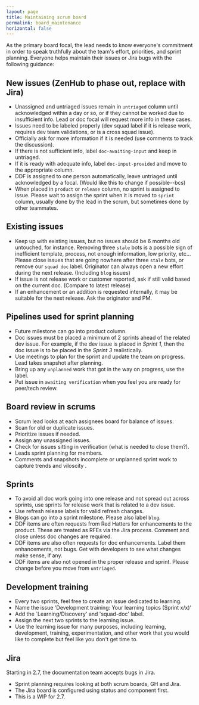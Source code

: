 ```yaml
---
layout: page
title: Maintaining scrum board
permalink: board_maintenance
horizontal: false
---
```


As the primary board focal, the lead needs to know everyone's commitment in order to speak truthfully about the team's effort, priorities, and sprint planning. Everyone helps maintain their issues or Jira bugs with the following guidance:

## New issues (ZenHub to phase out, replace with Jira)

  - Unassigned and untriaged issues remain in `untriaged` column until acknowledged within a day or so, or if they cannot be worked due to insufficient info. Lead or doc focal will request more info in these cases.
  - Issues need to be labeled properly (dev squad label if it is release work, requires dev team validations, or is a cross squad issue).
  - Officially ask for more information if it is needed (use comments to track the discussion).
  - If there is not sufficient info, label `doc-awaiting-input` and keep in untriaged.
  - If it is ready with adequate info, label `doc-input-provided` and move to the appropriate column.
  - DDF is assigned to one person automatically, leave untriaged until acknowledged by a focal. (Would like this to change if possible--bcs)
  - When placed in `product` or `release` column, no sprint is assigned to issue. Please wait to assign the sprint when it is moved to `sprint` column, usually done by the lead in the scrum, but sometimes done by other teammates.
  
## Existing issues

  - Keep up with existing issues, but no issues should be 6 months old untouched, for instance. Removing three `stale` bots is a possible sign of inefficient template, process, not enough information, low priority, etc... Please close issues that are going nowhere after three `stale` bots, or remove our `squad doc` label. Originator can always open a new effort during the next release. (Including `blog` issues)
  - If issue is not release work or customer reported, ask if still valid based on the current doc. (Compare to latest release)
  - If an enhancement or an addition is requested internally, it may be suitable for the next release. Ask the originator and PM.
  
## Pipelines used for sprint planning

  - Future milestone can go into product column.
  - Doc issues must be placed a minimum of 2 sprints ahead of the related dev issue. For example, if the dev issue is placed in _Sprint 1_, then the doc issue is to be placed in the _Sprint 3_ realistically.
  - Use meetings to plan for the sprint and update the team on progress. Lead takes snapshot after planning.
  - Bring up any `unplanned` work that got in the way on progress, use the label.
  - Put issue in `awaiting verification` when you feel you are ready for peer/tech review.

## Board review in scrums

  - Scrum lead looks at each assignees board for balance of issues.
  - Scan for old or duplicate issues.
  - Prioritize issues if needed.
  - Assign any unassigned issues.
  - Check for issues sitting in verification (what is needed to close them?).
  - Leads sprint planning for members.
  - Comments and snapshots incomplete or unplanned sprint work to capture trends and viloscity .

## Sprints

  - To avoid all doc work going into one release and not spread out across sprints, use sprints for release work that is related to a dev issue.
  - Use refresh release labels for valid refresh changes.
  - Blogs can go into a sprint milestone. Please also label `blog`.
  - DDF items are often requests from Red Hatters for enhancements to the product. These are treated as RFEs via the Jira process. Comment and close unless doc changes are required. 
  - DDF items are also often requests for doc enhancements. Label them enhancements, not bugs. Get with developers to see what changes make sense, if any.
  - DDF items are also not opened in the proper release and sprint. Please change before you move from `untriaged`. 
  
## Development training

  - Every two sprints, feel free to create an issue dedicated to learning.
  - Name the issue 'Development training: Your learning topics (Sprint x/x)'
  - Add the `Learning/Discovery' and 'squad-doc' label.
  - Assign the next two sprints to the learning issue.
  - Use the learning issue for many purposes, including learning, development, training, experimentation, and other work that you would like to complete but feel like you don't get time to. 

## Jira 

Starting in 2.7, the documentation team accepts bugs in Jira.
  - Sprint planning requires looking at both scrum boards, GH and Jira.
  - The Jira board is configured using status and component first.
  - This is a WIP for 2.7.
  

  
